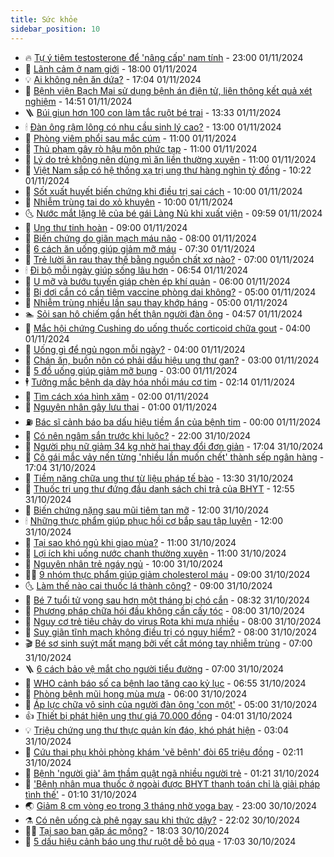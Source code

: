 ```yaml
---
title: Sức khỏe
sidebar_position: 10
---
```


<!-- vnexpress-suc-khoe:START -->
- 🔥 [Tự ý tiêm testosterone để &#39;nâng cấp&#39; nam tính](https://vnexpress.net/tu-y-tiem-testosterone-de-nang-cap-nam-tinh-4810084.html) - 23:00 01/11/2024
- 🥰 [Lãnh cảm ở nam giới](https://vnexpress.net/lanh-cam-o-nam-gioi-4811247.html) - 18:00 01/11/2024
- 💡 [Ai không nên ăn dứa?](https://vnexpress.net/ai-khong-nen-an-dua-4807615.html) - 17:04 01/11/2024
- 🤗 [Bệnh viện Bạch Mai sử dụng bệnh án điện tử, liên thông kết quả xét nghiệm](https://vnexpress.net/benh-vien-bach-mai-su-dung-benh-an-dien-tu-lien-thong-ket-qua-xet-nghiem-4811245.html) - 14:51 01/11/2024
- 🪜 [Búi giun hơn 100 con làm tắc ruột bé trai](https://vnexpress.net/bui-giun-hon-100-con-lam-tac-ruot-be-trai-4811235.html) - 13:33 01/11/2024
- 🕯 [Đàn ông rậm lông có nhu cầu sinh lý cao?](https://vnexpress.net/dan-ong-ram-long-co-nhu-cau-sinh-ly-cao-4805442.html) - 13:00 01/11/2024
- 🤭 [Phòng viêm phổi sau mắc cúm](https://vnexpress.net/phong-viem-phoi-sau-mac-cum-4811155.html) - 11:00 01/11/2024
- 👀 [Thủ phạm gây rò hậu môn phức tạp](https://vnexpress.net/thu-pham-gay-ro-hau-mon-phuc-tap-4811098.html) - 11:00 01/11/2024
- 🌋 [Lý do trẻ không nên dùng mì ăn liền thường xuyên](https://vnexpress.net/ly-do-tre-khong-nen-dung-mi-an-lien-thuong-xuyen-4810950.html) - 11:00 01/11/2024
- 🫶 [Việt Nam sắp có hệ thống xạ trị ung thư hàng nghìn tỷ đồng](https://vnexpress.net/viet-nam-sap-co-he-thong-xa-tri-ung-thu-hang-nghin-ty-dong-4811184.html) - 10:22 01/11/2024
- 🦆 [Sốt xuất huyết biến chứng khi điều trị sai cách](https://vnexpress.net/sot-xuat-huyet-bien-chung-khi-dieu-tri-sai-cach-4811161.html) - 10:00 01/11/2024
- 🚀 [Nhiễm trùng tai do xỏ khuyên](https://vnexpress.net/nhiem-trung-tai-do-xo-khuyen-4810914.html) - 10:00 01/11/2024
- 🌜 [Nước mắt lặng lẽ của bé gái Làng Nủ khi xuất viện](https://vnexpress.net/nuoc-mat-lang-le-cua-be-gai-lang-nu-khi-xuat-vien-4810912.html) - 09:59 01/11/2024
- 🧰 [Ung thư tinh hoàn](https://vnexpress.net/ung-thu-tinh-hoan-4811091.html) - 09:00 01/11/2024
- 💫 [Biến chứng do giãn mạch máu não](https://vnexpress.net/bien-chung-do-gian-mach-mau-nao-4811087.html) - 08:00 01/11/2024
- 🌝 [6 cách ăn uống giúp giảm mỡ máu](https://vnexpress.net/6-cach-an-uong-giup-giam-mo-mau-4811046.html) - 07:30 01/11/2024
- 🗽 [Trẻ lười ăn rau thay thế bằng nguồn chất xơ nào?](https://vnexpress.net/tre-luoi-an-rau-thay-the-bang-nguon-chat-xo-nao-4811078.html) - 07:00 01/11/2024
- 🕯 [Đi bộ mỗi ngày giúp sống lâu hơn](https://vnexpress.net/di-bo-moi-ngay-giup-song-lau-hon-4809873.html) - 06:54 01/11/2024
- 🦅 [U mỡ và bướu tuyến giáp chèn ép khí quản](https://vnexpress.net/u-mo-va-buou-tuyen-giap-chen-ep-khi-quan-4810703.html) - 06:00 01/11/2024
- 🦆 [Bị dơi cắn có cần tiêm vaccine phòng dại không?](https://vnexpress.net/bi-doi-can-co-can-tiem-vaccine-phong-dai-khong-4810975.html) - 05:00 01/11/2024
- 🎊 [Nhiễm trùng nhiều lần sau thay khớp háng](https://vnexpress.net/nhiem-trung-nhieu-lan-sau-thay-khop-hang-4810972.html) - 05:00 01/11/2024
- 🏊 [Sỏi san hô chiếm gần hết thận người đàn ông](https://vnexpress.net/soi-san-ho-chiem-gan-het-than-nguoi-dan-ong-4809350.html) - 04:57 01/11/2024
- 📝 [Mắc hội chứng Cushing do uống thuốc corticoid chữa gout](https://vnexpress.net/mac-hoi-chung-cushing-do-uong-thuoc-corticoid-chua-gout-4810924.html) - 04:00 01/11/2024
- 💯 [Uống gì để ngủ ngon mỗi ngày?](https://vnexpress.net/uong-gi-de-ngu-ngon-moi-ngay-4810863.html) - 04:00 01/11/2024
- 🌊 [Chán ăn, buồn nôn có phải dấu hiệu ung thư gan?](https://vnexpress.net/chan-an-buon-non-co-phai-dau-hieu-ung-thu-gan-4810920.html) - 03:00 01/11/2024
- 🚀 [5 đồ uống giúp giảm mỡ bụng](https://vnexpress.net/5-do-uong-giup-giam-mo-bung-4810857.html) - 03:00 01/11/2024
- 🕴 [Tưởng mắc bệnh dạ dày hóa nhồi máu cơ tim](https://vnexpress.net/tuong-mac-benh-da-day-hoa-nhoi-mau-co-tim-4810675.html) - 02:14 01/11/2024
- 🗽 [Tìm cách xóa hình xăm](https://vnexpress.net/tim-cach-xoa-hinh-xam-4808787.html) - 02:00 01/11/2024
- 🎡 [Nguyên nhân gây lưu thai](https://vnexpress.net/nguyen-nhan-gay-luu-thai-4810453.html) - 01:00 01/11/2024
- ⛽️ [Bác sĩ cảnh báo ba dấu hiệu tiềm ẩn của bệnh tim](https://vnexpress.net/bac-si-canh-bao-ba-dau-hieu-tiem-an-cua-benh-tim-4810729.html) - 00:00 01/11/2024
- 🦆 [Có nên ngâm sắn trước khi luộc?](https://vnexpress.net/co-nen-ngam-san-truoc-khi-luoc-4809809.html) - 22:00 31/10/2024
- 🤩 [Người phụ nữ giảm 34 kg nhờ hai thay đổi đơn giản](https://vnexpress.net/nguoi-phu-nu-giam-34-kg-nho-hai-thay-doi-don-gian-4810271.html) - 17:04 31/10/2024
- 🦒 [Cô gái mắc vảy nến từng &#39;nhiều lần muốn chết&#39; thành sếp ngân hàng](https://vnexpress.net/co-gai-mac-vay-nen-tung-nhieu-lan-muon-chet-thanh-sep-ngan-hang-4809038.html) - 17:04 31/10/2024
- 💫 [Tiềm năng chữa ung thư từ liệu pháp tế bào](https://vnexpress.net/tiem-nang-chua-ung-thu-tu-lieu-phap-te-bao-4810803.html) - 13:30 31/10/2024
- 🐘 [Thuốc trị ung thư đứng đầu danh sách chi trả của BHYT](https://vnexpress.net/thuoc-tri-ung-thu-dung-dau-danh-sach-chi-tra-cua-bhyt-4810794.html) - 12:55 31/10/2024
- 🚀 [Biến chứng nặng sau mũi tiêm tan mỡ](https://vnexpress.net/bien-chung-nang-sau-mui-tiem-tan-mo-4810473.html) - 12:00 31/10/2024
- 🕯 [Những thực phẩm giúp phục hồi cơ bắp sau tập luyện](https://vnexpress.net/nhung-thuc-pham-giup-phuc-hoi-co-bap-sau-tap-luyen-4810680.html) - 12:00 31/10/2024
- 🦏 [Tại sao khó ngủ khi giao mùa?](https://vnexpress.net/tai-sao-kho-ngu-khi-giao-mua-4810662.html) - 11:00 31/10/2024
- 🦄 [Lợi ích khi uống nước chanh thường xuyên](https://vnexpress.net/loi-ich-khi-uong-nuoc-chanh-thuong-xuyen-4810592.html) - 11:00 31/10/2024
- 🦒 [Nguyên nhân trẻ ngáy ngủ](https://vnexpress.net/nguyen-nhan-tre-ngay-ngu-4810683.html) - 10:00 31/10/2024
- 👨‍🏫 [9 nhóm thực phẩm giúp giảm cholesterol máu](https://vnexpress.net/9-nhom-thuc-pham-giup-giam-cholesterol-mau-4810672.html) - 09:00 31/10/2024
- 🌜 [Làm thế nào cai thuốc lá thành công?](https://vnexpress.net/lam-the-nao-cai-thuoc-la-thanh-cong-4810253.html) - 09:00 31/10/2024
- 🚀 [Bé 7 tuổi tử vong sau hơn một tháng bị chó cắn](https://vnexpress.net/be-7-tuoi-tu-vong-sau-hon-mot-thang-bi-cho-can-4810702.html) - 08:32 31/10/2024
- 💃 [Phương pháp chữa hói đầu không cần cấy tóc](https://vnexpress.net/phuong-phap-chua-hoi-dau-khong-can-cay-toc-4810668.html) - 08:00 31/10/2024
- 💯 [Nguy cơ trẻ tiêu chảy do virus Rota khi mưa nhiều](https://vnexpress.net/nguy-co-tre-tieu-chay-do-virus-rota-khi-mua-nhieu-4810631.html) - 08:00 31/10/2024
- 🤔 [Suy giãn tĩnh mạch không điều trị có nguy hiểm?](https://vnexpress.net/suy-gian-tinh-mach-khong-dieu-tri-co-nguy-hiem-4810620.html) - 08:00 31/10/2024
- 🎬 [Bé sơ sinh suýt mất mạng bởi vết cắt móng tay nhiễm trùng](https://vnexpress.net/be-so-sinh-suyt-mat-mang-boi-vet-cat-mong-tay-nhiem-trung-4810349.html) - 07:00 31/10/2024
- 🪜 [6 cách bảo vệ mắt cho người tiểu đường](https://vnexpress.net/6-cach-bao-ve-mat-cho-nguoi-tieu-duong-4810605.html) - 07:00 31/10/2024
- 🦣 [WHO cảnh báo số ca bệnh lao tăng cao kỷ lục](https://vnexpress.net/who-canh-bao-so-ca-benh-lao-tang-cao-ky-luc-4810615.html) - 06:55 31/10/2024
- 🧐 [Phòng bệnh mũi họng mùa mưa](https://vnexpress.net/phong-benh-mui-hong-mua-mua-4810570.html) - 06:00 31/10/2024
- 🤡 [Áp lực chữa vô sinh của người đàn ông &#39;con một&#39;](https://vnexpress.net/ap-luc-chua-vo-sinh-cua-nguoi-dan-ong-con-mot-4810545.html) - 05:00 31/10/2024
- 👍 [Thiết bị phát hiện ung thư giá 70.000 đồng](https://vnexpress.net/thiet-bi-phat-hien-ung-thu-gia-70-000-dong-4810549.html) - 04:01 31/10/2024
- 💡 [Triệu chứng ung thư thực quản kín đáo, khó phát hiện](https://vnexpress.net/trieu-chung-ung-thu-thuc-quan-kin-dao-kho-phat-hien-4810298.html) - 03:04 31/10/2024
- 💯 [Cứu thai phụ khỏi phòng khám &#39;vẽ bệnh&#39; đòi 65 triệu đồng](https://vnexpress.net/cuu-thai-phu-khoi-phong-kham-ve-benh-doi-65-trieu-dong-4810446.html) - 02:11 31/10/2024
- 🧠 [Bệnh &#39;người già&#39; âm thầm quật ngã nhiều người trẻ](https://vnexpress.net/benh-nguoi-gia-am-tham-quat-nga-nhieu-nguoi-tre-4807562.html) - 01:21 31/10/2024
- 🎡 [&#39;Bệnh nhân mua thuốc ở ngoài được BHYT thanh toán chỉ là giải pháp tình thế&#39;](https://vnexpress.net/benh-nhan-mua-thuoc-o-ngoai-duoc-bhyt-thanh-toan-chi-la-giai-phap-tinh-the-4810389.html) - 01:10 31/10/2024
- 🌏 [Giảm 8 cm vòng eo trong 3 tháng nhờ yoga bay](https://vnexpress.net/giam-8-cm-vong-eo-trong-3-thang-nho-yoga-bay-4809317.html) - 23:00 30/10/2024
- ⚗️ [Có nên uống cà phê ngay sau khi thức dậy?](https://vnexpress.net/co-nen-uong-ca-phe-ngay-sau-khi-thuc-day-4809861.html) - 22:02 30/10/2024
- 👨‍🏫 [Tại sao bạn gặp ác mộng?](https://vnexpress.net/ly-giai-nguyen-nhan-dan-den-ac-mong-4810330.html) - 18:03 30/10/2024
- 🤖 [5 dấu hiệu cảnh báo ung thư ruột dễ bỏ qua](https://vnexpress.net/5-dau-hieu-canh-bao-ung-thu-ruot-de-bo-qua-4809866.html) - 17:03 30/10/2024<!-- vnexpress-suc-khoe:END -->
